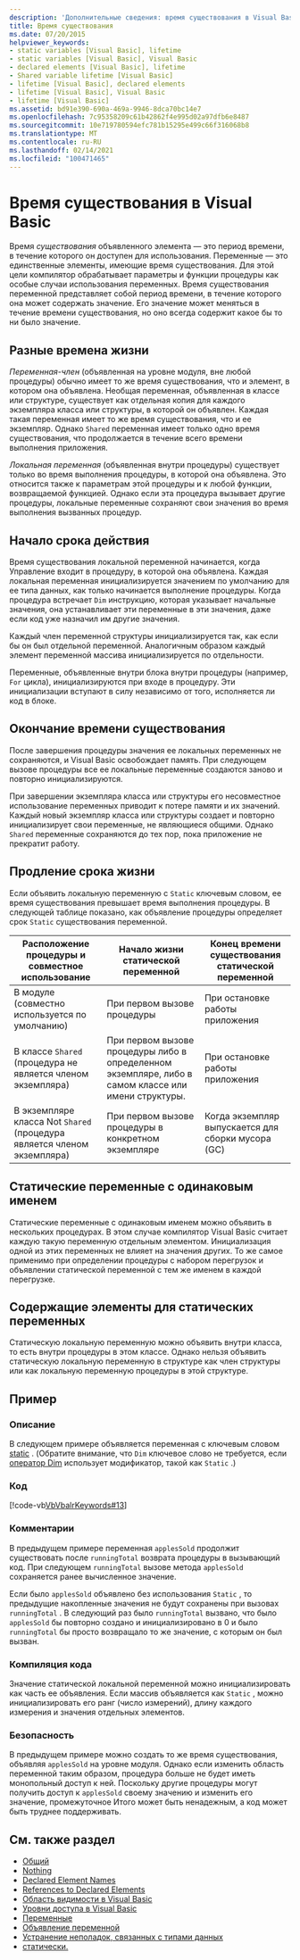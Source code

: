 ```yaml
---
description: 'Дополнительные сведения: время существования в Visual Basic'
title: Время существования
ms.date: 07/20/2015
helpviewer_keywords:
- static variables [Visual Basic], lifetime
- static variables [Visual Basic], Visual Basic
- declared elements [Visual Basic], lifetime
- Shared variable lifetime [Visual Basic]
- lifetime [Visual Basic], declared elements
- lifetime [Visual Basic], Visual Basic
- lifetime [Visual Basic]
ms.assetid: bd91e390-690a-469a-9946-8dca70bc14e7
ms.openlocfilehash: 7c95358209c61b42862f4e995d02a97dfb6e8487
ms.sourcegitcommit: 10e719780594efc781b15295e499c66f316068b8
ms.translationtype: MT
ms.contentlocale: ru-RU
ms.lasthandoff: 02/14/2021
ms.locfileid: "100471465"
---
```

# <a name="lifetime-in-visual-basic"></a>Время существования в Visual Basic

Время *существования* объявленного элемента — это период времени, в течение которого он доступен для использования. Переменные — это единственные элементы, имеющие время существования. Для этой цели компилятор обрабатывает параметры и функции процедуры как особые случаи использования переменных. Время существования переменной представляет собой период времени, в течение которого она может содержать значение. Его значение может меняться в течение времени существования, но оно всегда содержит какое бы то ни было значение.  
  
## <a name="different-lifetimes"></a>Разные времена жизни  

 *Переменная-член* (объявленная на уровне модуля, вне любой процедуры) обычно имеет то же время существования, что и элемент, в котором она объявлена. Необщая переменная, объявленная в классе или структуре, существует как отдельная копия для каждого экземпляра класса или структуры, в которой он объявлен. Каждая такая переменная имеет то же время существования, что и ее экземпляр. Однако `Shared` переменная имеет только одно время существования, что продолжается в течение всего времени выполнения приложения.  
  
 *Локальная переменная* (объявленная внутри процедуры) существует только во время выполнения процедуры, в которой она объявлена. Это относится также к параметрам этой процедуры и к любой функции, возвращаемой функцией. Однако если эта процедура вызывает другие процедуры, локальные переменные сохраняют свои значения во время выполнения вызванных процедур.  
  
## <a name="beginning-of-lifetime"></a>Начало срока действия  

 Время существования локальной переменной начинается, когда Управление входит в процедуру, в которой она объявлена. Каждая локальная переменная инициализируется значением по умолчанию для ее типа данных, как только начинается выполнение процедуры. Когда процедура встречает `Dim` инструкцию, которая указывает начальные значения, она устанавливает эти переменные в эти значения, даже если код уже назначил им другие значения.  
  
 Каждый член переменной структуры инициализируется так, как если бы он был отдельной переменной. Аналогичным образом каждый элемент переменной массива инициализируется по отдельности.  
  
 Переменные, объявленные внутри блока внутри процедуры (например, `For` цикла), инициализируются при входе в процедуру. Эти инициализации вступают в силу независимо от того, исполняется ли код в блоке.  
  
## <a name="end-of-lifetime"></a>Окончание времени существования  

 После завершения процедуры значения ее локальных переменных не сохраняются, и Visual Basic освобождает память. При следующем вызове процедуры все ее локальные переменные создаются заново и повторно инициализируются.  
  
 При завершении экземпляра класса или структуры его несовместное использование переменных приводит к потере памяти и их значений. Каждый новый экземпляр класса или структуры создает и повторно инициализирует свои переменные, не являющиеся общими. Однако `Shared` переменные сохраняются до тех пор, пока приложение не прекратит работу.  
  
## <a name="extension-of-lifetime"></a>Продление срока жизни  

 Если объявить локальную переменную с `Static` ключевым словом, ее время существования превышает время выполнения процедуры. В следующей таблице показано, как объявление процедуры определяет срок `Static` существования переменной.  
  
|Расположение процедуры и совместное использование|Начало жизни статической переменной|Конец времени существования статической переменной|  
|------------------------------------|-------------------------------------|-----------------------------------|  
|В модуле (совместно используется по умолчанию)|При первом вызове процедуры|При остановке работы приложения|  
|В классе `Shared` (процедура не является членом экземпляра)|При первом вызове процедуры либо в определенном экземпляре, либо в самом классе или имени структуры.|При остановке работы приложения|  
|В экземпляре класса Not `Shared` (процедура является членом экземпляра)|При первом вызове процедуры в конкретном экземпляре|Когда экземпляр выпускается для сборки мусора (GC)|  
  
## <a name="static-variables-of-the-same-name"></a>Статические переменные с одинаковым именем  

 Статические переменные с одинаковым именем можно объявить в нескольких процедурах. В этом случае компилятор Visual Basic считает каждую такую переменную отдельным элементом. Инициализация одной из этих переменных не влияет на значения других. То же самое применимо при определении процедуры с набором перегрузок и объявлении статической переменной с тем же именем в каждой перегрузке.  
  
## <a name="containing-elements-for-static-variables"></a>Содержащие элементы для статических переменных  

 Статическую локальную переменную можно объявить внутри класса, то есть внутри процедуры в этом классе. Однако нельзя объявить статическую локальную переменную в структуре как член структуры или как локальную переменную процедуры в этой структуре.  
  
## <a name="example"></a>Пример  
  
### <a name="description"></a>Описание  

 В следующем примере объявляется переменная с ключевым словом [static](../../../language-reference/modifiers/static.md) . (Обратите внимание, что `Dim` ключевое слово не требуется, если [оператор Dim](../../../language-reference/statements/dim-statement.md) использует модификатор, такой как `Static` .)  
  
### <a name="code"></a>Код  

 [!code-vb[VbVbalrKeywords#13](~/samples/snippets/visualbasic/VS_Snippets_VBCSharp/VbVbalrKeywords/VB/class7.vb#13)]  
  
### <a name="comments"></a>Комментарии  

 В предыдущем примере переменная `applesSold` продолжит существовать после `runningTotal` возврата процедуры в вызывающий код. При следующем `runningTotal` вызове метода `applesSold` сохраняется ранее вычисленное значение.  
  
 Если было `applesSold` объявлено без использования `Static` , то предыдущие накопленные значения не будут сохранены при вызовах `runningTotal` . В следующий раз было `runningTotal` вызвано, что было `applesSold` бы повторно создано и инициализировано в 0 и было `runningTotal` бы просто возвращало то же значение, с которым он был вызван.  
  
### <a name="compile-the-code"></a>Компиляция кода  

 Значение статической локальной переменной можно инициализировать как часть ее объявления. Если массив объявляется как `Static` , можно инициализировать его ранг (число измерений), длину каждого измерения и значения отдельных элементов.  
  
### <a name="security"></a>Безопасность  

 В предыдущем примере можно создать то же время существования, объявляя `applesSold` на уровне модуля. Однако если изменить область переменной таким образом, процедура больше не будет иметь монопольный доступ к ней. Поскольку другие процедуры могут получить доступ к `applesSold` своему значению и изменить его значение, промежуточное Итого может быть ненадежным, а код может быть труднее поддерживать.  
  
## <a name="see-also"></a>См. также раздел

- [Общий](../../../language-reference/modifiers/shared.md)
- [Nothing](../../../language-reference/nothing.md)
- [Declared Element Names](declared-element-names.md)
- [References to Declared Elements](references-to-declared-elements.md)
- [Область видимости в Visual Basic](scope.md)
- [Уровни доступа в Visual Basic](access-levels.md)
- [Переменные](../variables/index.md)
- [Объявление переменной](../variables/variable-declaration.md)
- [Устранение неполадок, связанных с типами данных](../data-types/troubleshooting-data-types.md)
- [статически.](../../../language-reference/modifiers/static.md)
